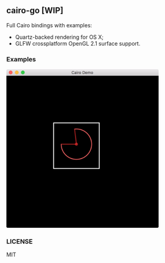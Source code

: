 ## cairo-go [WIP]

Full Cairo bindings with examples:
* Quartz-backed rendering for OS X;
* GLFW crossplatform OpenGL 2.1 surface support.

### Examples

<img alt="cairo-example-glfw" width="400px" src="/cmd/cairo-example-glfw/screenshot.png" />

### LICENSE

MIT
